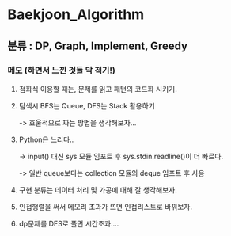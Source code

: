 # Baekjoon_Algorithm

## 분류 : DP, Graph, Implement, Greedy

### 메모 (하면서 느낀 것들 막 적기!)

1) 점화식 이용할 때는, 문제를 읽고 패턴의 코드화 시키기.

2) 탐색시 BFS는 Queue, DFS는 Stack 활용하기

    -> 효울적으로 짜는 방법을 생각해보자...

3) Python은 느리다..

    -> input() 대신 sys 모듈 임포트 후 sys.stdin.readline()이 더 빠르다.
  
    -> 일반 queue보다는 collection 모듈의 deque 임포트 후 사용
  
4) 구현 분류는 데이터 처리 및 가공에 대해 잘 생각해보자.

5) 인접행렬을 써서 메모리 초과가 뜨면 인접리스트로 바꿔보자.

6) dp문제를 DFS로 풀면 시간초과.... 
